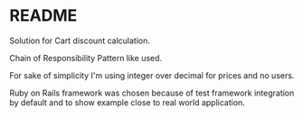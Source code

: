 # README

Solution for Cart discount calculation.

Chain of Responsibility Pattern like used.

For sake of simplicity I'm using integer over decimal for prices and no users.

Ruby on Rails framework was chosen because of test framework integration by default and to show example close to real world application.
